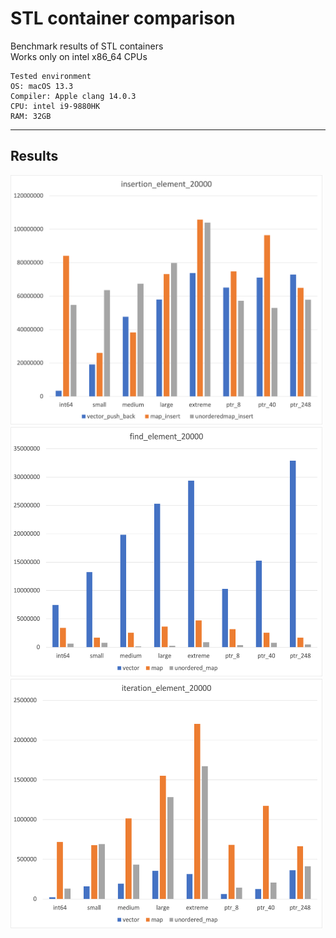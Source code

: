# STL container comparison  
Benchmark results of STL containers  
Works only on intel x86_64 CPUs  

~~~
Tested environment  
OS: macOS 13.3  
Compiler: Apple clang 14.0.3  
CPU: intel i9-9880HK  
RAM: 32GB  
~~~
-----
## Results  
<img src="./result/graph/insert_20000.png" width="500px" height="400px"/>  
<img src="./result/graph/find_20000.png" width="500px" height="400px"/>  
<img src="./result/graph/iteration_20000.png" width="500px" height="400px">  
